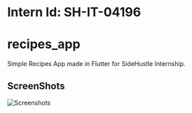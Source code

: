 # Intern Id: SH-IT-04196

# recipes_app

Simple Recipes App made in Flutter for SideHustle Internship. 
## ScreenShots

![Screenshots](https://cdn-images-1.medium.com/max/800/1*QD-R8NARXpMC7lyXjrfnpg.png)
